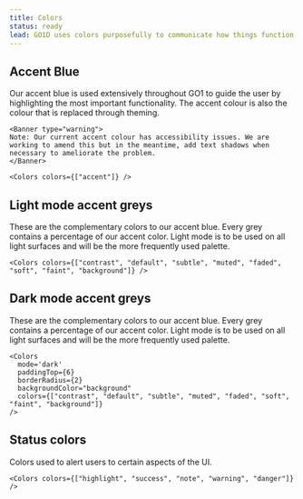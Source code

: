 ```yaml
---
title: Colors
status: ready
lead: GO1D uses colors purposefully to communicate how things function in the interface. This helps us create visual patterns that can make interacting with our product easier and more predictable for users.
---
```


## Accent Blue

Our accent blue is used extensively throughout GO1 to guide the user by highlighting the most important functionality. The accent colour is also the colour that is replaced through theming.

```!jsx
<Banner type="warning">
Note: Our current accent colour has accessibility issues. We are working to amend this but in the meantime, add text shadows when necessary to ameliorate the problem.
</Banner>
```

```!jsx
<Colors colors={["accent"]} />
```

## Light mode accent greys

These are the complementary colors to our accent blue. Every grey contains a percentage of our accent color. Light mode is to be used on all light surfaces and will be the more frequently used palette.

```!jsx
<Colors colors={["contrast", "default", "subtle", "muted", "faded", "soft", "faint", "background"]} />
```

## Dark mode accent greys

These are the complementary colors to our accent blue. Every grey contains a percentage of our accent color. Light mode is to be used on all light surfaces and will be the more frequently used palette.

```!jsx
<Colors
  mode='dark'
  paddingTop={6}
  borderRadius={2}
  backgroundColor="background"
  colors={["contrast", "default", "subtle", "muted", "faded", "soft", "faint", "background"]}
/>
```

## Status colors

Colors used to alert users to certain aspects of the UI.

```!jsx
<Colors colors={["highlight", "success", "note", "warning", "danger"]} />
```
